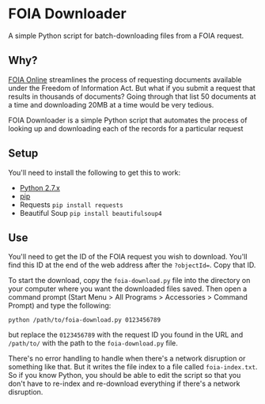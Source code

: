 # FOIA Downloader

A simple Python script for batch-downloading files from a FOIA request.

## Why?

[FOIA Online](https://foiaonline.regulations.gov) streamlines the process of requesting documents available under the Freedom of Information Act.
But what if you submit a request that results in thousands of documents?
Going through that list 50 documents at a time and downloading 20MB at a time would be very tedious.

FOIA Downloader is a simple Python script that automates the process of looking up and downloading each of the records for a particular request

## Setup

You'll need to install the following to get this to work:

* [Python 2.7.x](https://www.python.org/downloads/)
* [pip](https://pip.pypa.io/en/latest/installing.html)
* Requests `pip install requests`
* Beautiful Soup `pip install beautifulsoup4`

## Use

You'll need to get the ID of the FOIA request you wish to download.
You'll find this ID at the end of the web address after the `?objectId=`.
Copy that ID.

To start the download, copy the `foia-download.py` file into the directory on your computer where you want the downloaded files saved.
Then open a command prompt (Start Menu > All Programs > Accessories > Command Prompt) and type the following:

    python /path/to/foia-download.py 0123456789

but replace the `0123456789` with the request ID you found in the URL and `/path/to/` with the path to the `foia-download.py` file.

There's no error handling to handle when there's a network disruption or something like that.
But it writes the file index to a file called `foia-index.txt`.
So if you know Python, you should be able to edit the script so that you don't have to re-index and re-download everything if there's a network disruption.
